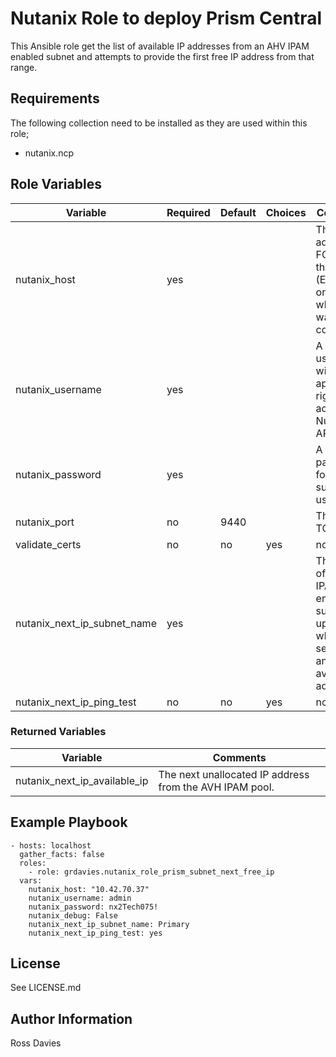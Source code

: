 # Nutanix Role to deploy Prism Central

This Ansible role get the list of available IP addresses from an AHV IPAM enabled subnet and attempts to provide the first free IP address from that range.

## Requirements

The following collection need to be installed as they are used within this role;
- nutanix.ncp

## Role Variables

| Variable                                    | Required | Default         | Choices                                                                         | Comments                                                                                                                                                                                                                          |
|---------------------------------------------|----------|-----------------|---------------------------------------------------------------------------------|-----------------------------------------------------------------------------------------------------------------------------------------------------------------------------------------------------------------------------------|
| nutanix_host                                | yes      |                 |                                                                                 | The IP address or FQDN for the Prism (Element only) to which you want to connect.                                                                                                                                                 |
| nutanix_username                            | yes      |                 |                                                                                 | A valid username with appropriate rights to access the Nutanix API.                                                                                                                                                               |
| nutanix_password                            | yes      |                 |                                                                                 | A valid password for the supplied username.                                                                                                                                                                                       |
| nutanix_port                                | no       | 9440            |                                                                                 | The Prism TCP port.                                                                                                                                                                                                               |
| validate_certs                              | no       | no              | yes | no                                                                        | Whether to check if Prism UI certificates are valid.                                                                                                                                                                              |
| nutanix_next_ip_subnet_name                 | yes      |                 |                                                                                 | The name of the AHV IPAM enabled subnet upon which to search for an available IP address                                                                                                                                          |
| nutanix_next_ip_ping_test                   | no       | no              | yes | no                                                                        | Whether to perform an ICMP test of the IP returned by AHV IP to verify that it is available.                                                                                                                                      |

### Returned Variables

| Variable                                    | Comments                                                                                                                                                                                                                          |
|---------------------------------------------|-----------------------------------------------------------------------------------------------------------------------------------------------------------------------------------------------------------------------------------|
| nutanix_next_ip_available_ip                | The next unallocated IP address from the AVH IPAM pool.                                                                                                                                                                           |


## Example Playbook

```
- hosts: localhost
  gather_facts: false
  roles:
    - role: grdavies.nutanix_role_prism_subnet_next_free_ip
  vars:
    nutanix_host: "10.42.70.37"
    nutanix_username: admin
    nutanix_password: nx2Tech075!
    nutanix_debug: False
    nutanix_next_ip_subnet_name: Primary
    nutanix_next_ip_ping_test: yes
```


## License

See LICENSE.md

## Author Information

Ross Davies
